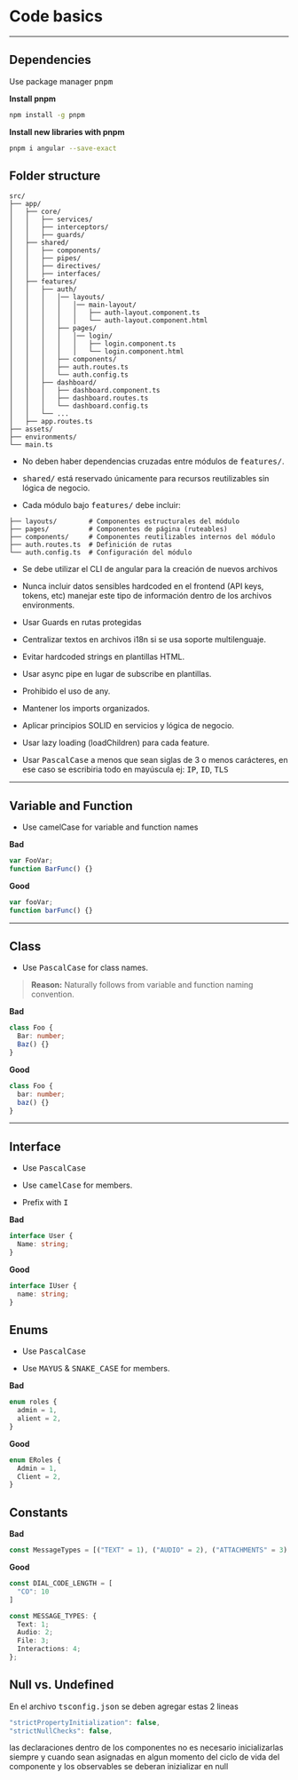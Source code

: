 # Code basics

---

## Dependencies

Use package manager <kbd>pnpm</kbd>

**Install pnpm**

```sh
npm install -g pnpm
```

**Install new libraries with pnpm**

```sh
pnpm i angular --save-exact
```

## Folder structure

```
src/
├── app/
│   ├── core/
│   │   ├── services/
│   │   ├── interceptors/
│   │   ├── guards/
│   ├── shared/
│   │   ├── components/
│   │   ├── pipes/
│   │   ├── directives/
│   │   ├── interfaces/
│   ├── features/
│   │   ├── auth/
│   │   │   │── layouts/
│   │   │   │   │── main-layout/
│   │   │   │   │   ├── auth-layout.component.ts
│   │   │   │   │   └── auth-layout.component.html
│   │   │   ├── pages/
│   │   │   │   │── login/
│   │   │   │   │   ├── login.component.ts
│   │   │   │   │   └── login.component.html
│   │   │   ├── components/
│   │   │   ├── auth.routes.ts
│   │   │   └── auth.config.ts
│   │   ├── dashboard/
│   │   │   ├── dashboard.component.ts
│   │   │   ├── dashboard.routes.ts
│   │   │   └── dashboard.config.ts
│   │   └── ...
│   ├── app.routes.ts
├── assets/
├── environments/
└── main.ts
```

- No deben haber dependencias cruzadas entre módulos de <kbd>features/</kbd>.

- <kbd>shared/</kbd> está reservado únicamente para recursos reutilizables sin lógica de negocio.

- Cada módulo bajo <kbd>features/</kbd> debe incluir:

```
├── layouts/        # Componentes estructurales del módulo
├── pages/          # Componentes de página (ruteables)
├── components/     # Componentes reutilizables internos del módulo
├── auth.routes.ts  # Definición de rutas
└── auth.config.ts  # Configuración del módulo
```

- Se debe utilizar el CLI de angular para la creación de nuevos archivos

- Nunca incluir datos sensibles hardcoded en el frontend (API keys, tokens, etc) manejar este tipo de información dentro de los archivos environments.

- Usar Guards en rutas protegidas

- Centralizar textos en archivos i18n si se usa soporte multilenguaje.

- Evitar hardcoded strings en plantillas HTML.

- Usar async pipe en lugar de subscribe en plantillas.

- Prohibido el uso de any.

- Mantener los imports organizados.

- Aplicar principios SOLID en servicios y lógica de negocio.

- Usar lazy loading (loadChildren) para cada feature.

- Usar <kbd>PascalCase</kbd> a menos que sean siglas de 3 o menos carácteres, en ese caso se escribiria todo en mayúscula ej: <kbd>IP</kbd>, <kbd>ID</kbd>, <kbd>TLS</kbd>

---

## Variable and Function

- Use camelCase for variable and function names

**Bad**

```ts
var FooVar;
function BarFunc() {}
```

**Good**

```ts
var fooVar;
function barFunc() {}
```

---

## Class

- Use <kbd>PascalCase</kbd> for class names.

> **Reason:** Naturally follows from variable and function naming convention.

**Bad**

```ts
class Foo {
  Bar: number;
  Baz() {}
}
```

**Good**

```ts
class Foo {
  bar: number;
  baz() {}
}
```

---

## Interface

- Use <kbd>PascalCase</kbd>

- Use <kbd>camelCase</kbd> for members.

- Prefix with <kbd>I</kbd>

**Bad**

```ts
interface User {
  Name: string;
}
```

**Good**

```ts
interface IUser {
  name: string;
}
```

## Enums

- Use <kbd>PascalCase</kbd>

- Use <kbd>MAYUS</kbd> & <kbd>SNAKE_CASE</kbd> for members.

**Bad**

```ts
enum roles {
  admin = 1,
  alient = 2,
}
```

**Good**

```ts
enum ERoles {
  Admin = 1,
  Client = 2,
}
```

## Constants

**Bad**

```ts
const MessageTypes = [("TEXT" = 1), ("AUDIO" = 2), ("ATTACHMENTS" = 3), ("INTERACTIONS" = 4)];
```

**Good**

```ts
const DIAL_CODE_LENGTH = [
  "CO": 10
]

const MESSAGE_TYPES: {
  Text: 1;
  Audio: 2;
  File: 3;
  Interactions: 4;
};
```

## Null vs. Undefined

En el archivo <kbd>tsconfig.json</kbd> se deben agregar estas 2 lineas

```ts
"strictPropertyInitialization": false,
"strictNullChecks": false,
```

las declaraciones dentro de los componentes no es necesario inicializarlas siempre y cuando sean asignadas en algun momento del ciclo de vida del componente y los observables se deberan inizializar en null
